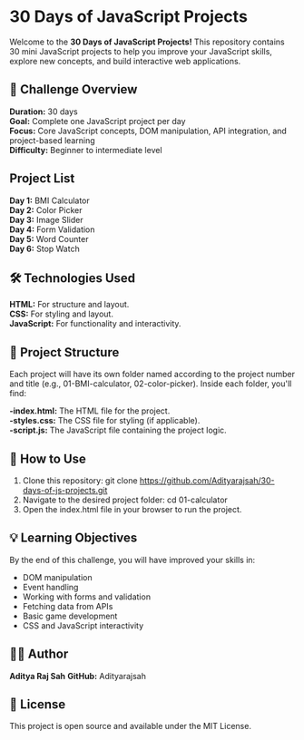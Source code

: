 # 30 Days of JavaScript Projects
Welcome to the **30 Days of JavaScript Projects!** This repository contains 30 mini JavaScript projects to help you improve your JavaScript skills, explore new concepts, and build interactive web applications.

## 🚀 Challenge Overview
**Duration:** 30 days <br/>
**Goal:** Complete one JavaScript project per day <br/>
**Focus:** Core JavaScript concepts, DOM manipulation, API integration, and project-based learning <br/>
**Difficulty:** Beginner to intermediate level <br/>

## Project List
**Day 1:** BMI Calculator <br/>
**Day 2:** Color Picker <br/>
**Day 3:** Image Slider <br/>
**Day 4:** Form Validation <br/>
**Day 5:** Word Counter <br/>
**Day 6:** Stop Watch <br/>


## 🛠 Technologies Used

**HTML:** For structure and layout. <br/>
**CSS:** For styling and layout. <br/>
**JavaScript:** For functionality and interactivity. <br/>


## 📁 Project Structure
Each project will have its own folder named according to the project number and title (e.g., 01-BMI-calculator, 02-color-picker). Inside each folder, you'll find:

**-index.html:** The HTML file for the project. <br/>
**-styles.css:** The CSS file for styling (if applicable). <br/>
**-script.js:** The JavaScript file containing the project logic. <br/>

## 🚩 How to Use
1. Clone this repository: git clone https://github.com/Adityarajsah/30-days-of-js-projects.git <br/>
2. Navigate to the desired project folder: cd 01-calculator <br/>
3. Open the index.html file in your browser to run the project. <br/>

## 💡 Learning Objectives
By the end of this challenge, you will have improved your skills in:

- DOM manipulation
- Event handling
- Working with forms and validation
- Fetching data from APIs
- Basic game development
- CSS and JavaScript interactivity


## 👨‍💻 Author
**Aditya Raj Sah**
**GitHub:** Adityarajsah

## 📜 License
This project is open source and available under the MIT License.

